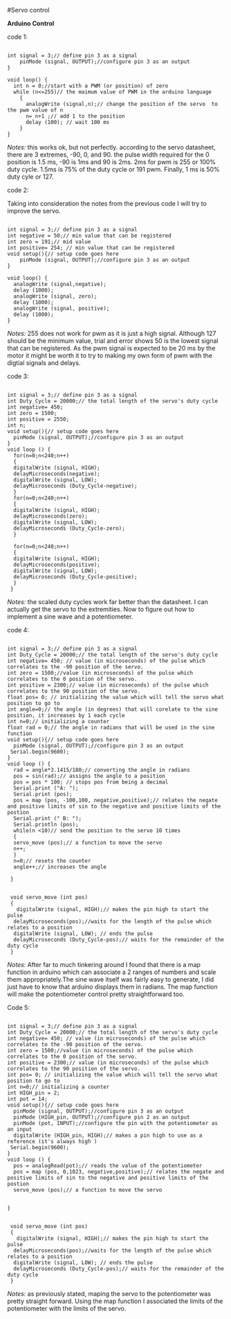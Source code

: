 #Servo control

**Arduino Control**

code 1:

```arduino

int signal = 3;// define pin 3 as a signal
	pinMode (signal, OUTPUT);//configure pin 3 as an output
}

void loop() {
  int n = 0;//start with a PWM (or position) of zero
  while (n<=255)// the maimum value of PWM in the arduino language
    { 
      analogWrite (signal,n);// change the position of the servo  to the pwm value of n
      n= n+1 ;// add 1 to the position 
      delay (100); // wait 100 ms
    }
}
```

*Notes:* this works ok, but not perfectly. according to the servo datasheet, there are 3 extremes, -90, 0, and 90. the pulse width required for the 0 position is 1.5 ms, -90 is 1ms and 90 is 2ms. 2ms for pwm is 255 or 100% duty cycle. 1.5ms is 75% of the duty cycle or 191 pwm. Finally, 1 ms is 50% duty cyle or 127.

code 2:

Taking into consideration the notes from the previous code I will try to improve the servo.

```arduino

int signal = 3;// define pin 3 as a signal
int negative = 50;// min value that can be registered
int zero = 191;// mid value
int positive= 254; // min value that can be registered
void setup(){// setup code goes here
	pinMode (signal, OUTPUT);//configure pin 3 as an output
}

void loop() {
  analogWrite (signal,negative);
  delay (1000);
  analogWrite (signal, zero);
  delay (1000);
  analogWrite (signal, positive);
  delay (1000);
}

```

*Notes:* 255 does not work for pwm as it is just a high signal. Although 127 should be the minimum value, trial and error shows 50 is the lowest signal that can be registered. As the pwm signal is expected to be 20 ms by the motor it might be worth it to try to making my own form of pwm with the digtial signals and delays.

code 3:

```arduino

int signal = 3;// define pin 3 as a signal
int Duty_Cycle = 20000;// the total length of the servo's duty cycle 
int negative= 450; 
int zero = 1500;
int positive = 2550;
int n;
void setup(){// setup code goes here
  pinMode (signal, OUTPUT);//configure pin 3 as an output
}
void loop () {
  for(n=0;n<240;n++)
  {
  digitalWrite (signal, HIGH);
  delayMicroseconds(negative);
  digitalWrite (signal, LOW);
  delayMicroseconds (Duty_Cycle-negative);
  }
  for(n=0;n<240;n++)
  {
  digitalWrite (signal, HIGH);
  delayMicroseconds(zero);
  digitalWrite (signal, LOW);
  delayMicroseconds (Duty_Cycle-zero);
  }
  
  for(n=0;n<240;n++)
  {
  digitalWrite (signal, HIGH);
  delayMicroseconds(positive);
  digitalWrite (signal, LOW);
  delayMicroseconds (Duty_Cycle-positive);
  }
 }  

```

*Notes:* the scaled duty cycles  work far better than the datasheet. I can actually get the servo to the extremities. Now to figure out how to implement a sine wave and a potentiometer.

code 4:

```arduino

int signal = 3;// define pin 3 as a signal
int Duty_Cycle = 20000;// the total length of the servo's duty cycle 
int negative= 450; // value (in microseconds) of the pulse which correlates to the -90 position of the servo.
int zero = 1500;//value (in microseconds) of the pulse which correlates to the 0 position of the servo.
int positive = 2300;// value (in microseconds) of the pulse which correlates to the 90 position of the servo.
float pos= 0; // initializing the value which will tell the servo what position to go to 
int angle=0;// the angle (in degrees) that will corelate to the sine position, it increases by 1 each cycle
int n=0;// initializing a counter
float rad = 0;// the angle in radians that will be used in the sine function
void setup(){// setup code goes here
  pinMode (signal, OUTPUT);//configure pin 3 as an output
 Serial.begin(9600);
}
void loop () {
  rad = angle*3.1415/180;// converting the angle in radians
  pos = sin(rad);// assigns the angle to a position
  pos = pos * 100; // stops pos from being a decimal
  Serial.print ("A: "); 
  Serial.print (pos); 
  pos = map (pos, -100,100, negative,positive);// relates the negate and positive limits of sin to the negative and positive limits of the postion
  Serial.print (" B: "); 
  Serial.println (pos);  
  while(n <10)// send the position to the servo 10 times
  {
  servo_move (pos);// a function to move the servo
  n++;
  }
  n=0;// resets the counter
  angle++;// increases the angle
  
 }  
 
 
 void servo_move (int pos)
 {
   digitalWrite (signal, HIGH);// makes the pin high to start the pulse
  delayMicroseconds(pos);//waits for the length of the pulse which relates to a position
  digitalWrite (signal, LOW); // ends the pulse 
  delayMicroseconds (Duty_Cycle-pos);// waits for the remainder of the duty cycle
 }
```
*Notes:* After far to much tinkering around I found that there is a map function in arduino which can associate a 2 ranges of numbers and scale them appropriately.The sine wave itself was fairly easy to generate, I did just have to know that arduino displays them in radians. The map function will make the potentiometer control pretty straightforward too.

Code 5:

```arduino

int signal = 3;// define pin 3 as a signal
int Duty_Cycle = 20000;// the total length of the servo's duty cycle 
int negative= 450; // value (in microseconds) of the pulse which correlates to the -90 position of the servo.
int zero = 1500;//value (in microseconds) of the pulse which correlates to the 0 position of the servo.
int positive = 2300;// value (in microseconds) of the pulse which correlates to the 90 position of the servo.
int pos= 0; // initializing the value which will tell the servo what position to go to 
int n=0;// initializing a counter
int HIGH_pin = 2;
int pot = 14;
void setup(){// setup code goes here
  pinMode (signal, OUTPUT);//configure pin 3 as an output
  pinMode (HIGH_pin, OUTPUT);//configure pin 2 as an output
  pinMode (pot, INPUT);//configure the pin with the potentiometer as an input
  digitalWrite (HIGH_pin, HIGH);// makes a pin high to use as a reference (it's always high )
 Serial.begin(9600);
}
void loop () {
  pos = analogRead(pot);// reads the value of the potentiometer
  pos = map (pos, 0,1023, negative,positive);// relates the negate and positive limits of sin to the negative and positive limits of the postion
  servo_move (pos);// a function to move the servo

  
}  
 
 
 void servo_move (int pos)
 {
   digitalWrite (signal, HIGH);// makes the pin high to start the pulse
  delayMicroseconds(pos);//waits for the length of the pulse which relates to a position
  digitalWrite (signal, LOW); // ends the pulse 
  delayMicroseconds (Duty_Cycle-pos);// waits for the remainder of the duty cycle
 }

```
*Notes:* as previously stated, maping the servo to the potentiometer was pretty straight forward. Using the map function I associated the limits of the potentiometer with the limits of the servo.
